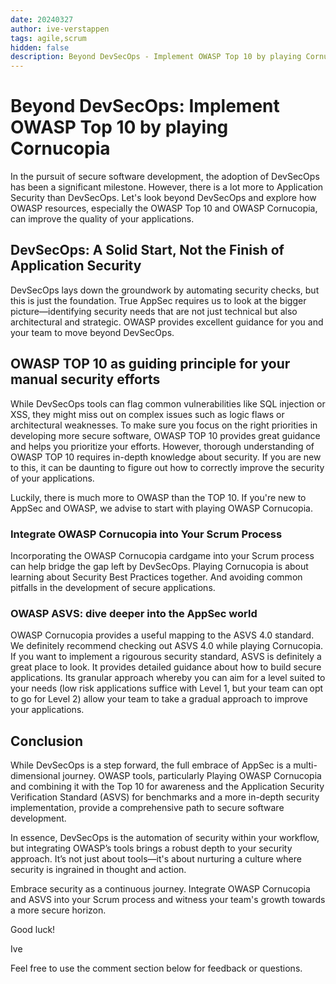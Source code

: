 ```yaml
---
date: 20240327
author: ive-verstappen
tags: agile,scrum
hidden: false
description: Beyond DevSecOps - Implement OWASP Top 10 by playing Cornucopia
---
```

# Beyond DevSecOps: Implement OWASP Top 10 by playing Cornucopia

In the pursuit of secure software development, the adoption of DevSecOps has been a significant milestone. However, there is a lot more to Application Security than DevSecOps. Let's look beyond DevSecOps and explore how OWASP resources, especially the OWASP Top 10 and OWASP Cornucopia, can improve the quality of your applications.

## DevSecOps: A Solid Start, Not the Finish of Application Security
DevSecOps lays down the groundwork by automating security checks, but this is just the foundation. True AppSec requires us to look at the bigger picture—identifying security needs that are not just technical but also architectural and strategic.  OWASP provides excellent guidance for you and your team to move beyond DevSecOps.

## OWASP TOP 10 as guiding principle for your manual security efforts
While DevSecOps tools can flag common vulnerabilities like SQL injection or XSS, they might miss out on complex issues such as logic flaws or architectural weaknesses. To make sure you focus on the right priorities in developing more secure software, OWASP TOP 10 provides great guidance and helps you prioritize your efforts.  However, thorough understanding of OWASP TOP 10 requires in-depth knowledge about security.  If you are new to this, it can be daunting to figure out how to correctly improve the security of your applications. 

Luckily, there is much more to OWASP than the TOP 10.  If you're new to AppSec and OWASP, we advise to start with playing OWASP Cornucopia.

###  Integrate OWASP Cornucopia into Your Scrum Process
Incorporating the OWASP Cornucopia cardgame into your Scrum process can help bridge the gap left by DevSecOps. Playing Cornucopia is about learning about Security Best Practices together.  And avoiding common pitfalls in the development of secure applications.

### OWASP ASVS: dive deeper into the AppSec world
OWASP Cornucopia provides a useful mapping to the ASVS 4.0 standard.  We definitely recommend checking out ASVS 4.0 while playing Cornucopia.  If you want to implement a rigourous security standard, ASVS is definitely a great place to look.  It provides detailed guidance about how to build secure applications.  Its granular approach whereby you can aim for a level suited to your needs (low risk applications suffice with Level 1, but your team can opt to go for Level 2) allow your team to take a gradual approach to improve your applications.

## Conclusion
While DevSecOps is a step forward, the full embrace of AppSec is a multi-dimensional journey. OWASP tools, particularly Playing OWASP Cornucopia and combining it with the Top 10 for awareness and the Application Security Verification Standard (ASVS) for benchmarks and a more in-depth security implementation, provide a comprehensive path to secure software development.

In essence, DevSecOps is the automation of security within your workflow, but integrating OWASP’s tools brings a robust depth to your security approach. It’s not just about tools—it's about nurturing a culture where security is ingrained in thought and action.

Embrace security as a continuous journey. Integrate OWASP Cornucopia and ASVS into your Scrum process and witness your team's growth towards a more secure horizon.

Good luck!

Ive

Feel free to use the comment section below for feedback or questions.
